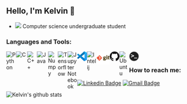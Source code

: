 ## Hello, I'm Kelvin 👋

- <img height="26" src="https://d1yjjnpx0p53s8.cloudfront.net/styles/logo-thumbnail/s3/122011/logo_ufpb_novo.png?itok=2DIe6GYi"> Computer science undergraduate student

### Languages and Tools:
<img align="left" alt="Python" width="26px" src="https://s3.dualstack.us-east-2.amazonaws.com/pythondotorg-assets/media/psf/trademarks-faq/python-logo.png"/>
<img align="left" alt="C" width="30px" src="https://cdn.iconscout.com/icon/free/png-512/c-programming-569564.png"/>
<img align="left" alt="C++" width="26px" src="https://upload.wikimedia.org/wikipedia/commons/thumb/1/18/ISO_C%2B%2B_Logo.svg/1200px-ISO_C%2B%2B_Logo.svg.png"/>
<img align="left" alt="Java" width="30px" src="https://qph.fs.quoracdn.net/main-qimg-48b7a3d8958565e7aa3ad4dbf2312770"/>
<img align="left" alt="Numpy" width="26px" src="https://cdn.worldvectorlogo.com/logos/numpy.svg"/>
<img align="left" alt="Tensorflow" width="26px" src="https://www.tensorflow.org/images/tf_logo_32px.png"/>
<img align="left" alt="Jupyter Notebook" width="26px" src="https://upload.wikimedia.org/wikipedia/commons/thumb/3/38/Jupyter_logo.svg/1200px-Jupyter_logo.svg.png"/>
<img align="left" alt="Visual Studio" width="26px" src="https://raw.githubusercontent.com/github/explore/80688e429a7d4ef2fca1e82350fe8e3517d3494d/topics/visual-studio-code/visual-studio-code.png" />
<img align="left" alt="Intelij" width="26px" src="https://resources.jetbrains.com/storage/products/intellij-idea/img/meta/intellij-idea_logo_300x300.png"/>
<img align="left" alt="Git" width="35px" src="https://raw.githubusercontent.com/github/explore/80688e429a7d4ef2fca1e82350fe8e3517d3494d/topics/git/git.png" />
<img align="left" alt="GitHub" width="26px" src="https://raw.githubusercontent.com/github/explore/78df643247d429f6cc873026c0622819ad797942/topics/github/github.png" />
<img align="left" alt="Ubuntu" width="26px" src="https://assets.ubuntu.com/v1/29985a98-ubuntu-logo32.png"/>
<img align="left" alt="Shell" width="26px" src="https://raw.githubusercontent.com/github/explore/80688e429a7d4ef2fca1e82350fe8e3517d3494d/topics/terminal/terminal.png" /><br/>

### How to reach me:
[![Linkedin Badge](https://img.shields.io/badge/-Linkedin-blue?style=flat-square&logo=Linkedin&logoColor=white&link=https://www.linkedin.com/)](https://www.linkedin.com/in/kelvin-brenand/) 
[![Gmail Badge](https://img.shields.io/badge/-Gmail-c14438?style=flat-square&logo=Gmail&logoColor=white&link=mailto:brenand.kelvin@gmail.com)](mailto:brenand.kelvin@gmail.com)

![Kelvin's github stats](https://github-readme-stats.vercel.app/api?username=KelvinBrenand&count_private=true&show_icons=true&theme=tokyonight)

